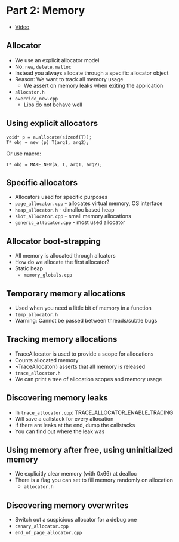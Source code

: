 # Part 2: Memory

* [Video][1]


## Allocator

* We use an explicit allocator model
* No: `new`, `delete`, `malloc`
* Instead you always allocate through a specific allocator object
* Reason: We want to track all memory usage
  * We assert on memory leaks when exiting the application
* `allocator.h`
* `override_new.cpp`
  * Libs do not behave well


## Using explicit allocators

```
void* p = a.allocate(sizeof(T));
T* obj = new (p) T(arg1, arg2);
```

Or use macro:

```
T* obj = MAKE_NEW(a, T, arg1, arg2);
```


## Specific allocators

* Allocators used for specific purposes
* `page_allocator.cpp` - allocates virtual memory, OS interface
* `heap_allocator.h` - dlmalloc based heap
* `slot_allocator.cpp` - small memory allocations
* `generic_allocator.cpp` - most used allocator


## Allocator boot-strapping

* All memory is allocated through allcators
* How do we allocate the first allocator?
* Static heap
  * `memory_globals.cpp`


## Temporary memory allocations

* Used when you need a little bit of memory in a function
* `temp_allocator.h`
* Warning: Cannot be passed between threads/subtle bugs


## Tracking memory allocations

* TraceAllocator is used to provide a scope for allocations
* Counts allocated memory
* ~TraceAllocator() asserts that all memory is released
* `trace_allocator.h`
* We can print a tree of allocation scopes and memory usage


## Discovering memory leaks

* In `trace_allocator.cpp`: TRACE_ALLOCATOR_ENABLE_TRACING
* Will save a callstack for every allocation
* If there are leaks at the end, dump the callstacks
* You can find out where the leak was


## Using memory after free, using uninitialized memory

* We explicitly clear memory (with 0x66) at dealloc
* There is a flag you can set to fill memory randomly on allocation
  * `allocator.h`


## Discovering memory overwrites

* Switch out a suspicious allocator for a debug one
* `canary_allocator.cpp`
* `end_of_page_allocator.cpp`


[1]:https://www.youtube.com/watch?v=pGXEsVasv_o&list=PLUxuJBZBzEdxzVpoBQY9agA8JUgNkeYSV
